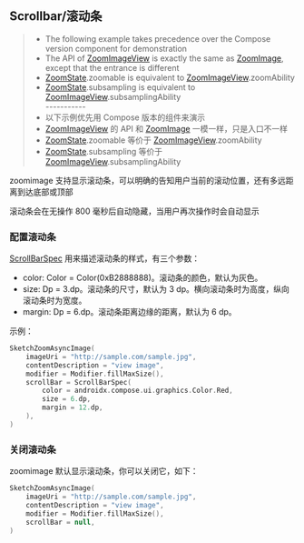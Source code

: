 ## Scrollbar/滚动条

> * The following example takes precedence over the Compose version component for demonstration
> * The API of [ZoomImageView] is exactly the same as [ZoomImage], except that the entrance is
    different
> * [ZoomState].zoomable is equivalent to [ZoomImageView].zoomAbility
> * [ZoomState].subsampling is equivalent to [ZoomImageView].subsamplingAbility
    <br>-----------</br>
> * 以下示例优先用 Compose 版本的组件来演示
> * [ZoomImageView] 的 API 和 [ZoomImage] 一模一样，只是入口不一样
> * [ZoomState].zoomable 等价于 [ZoomImageView].zoomAbility
> * [ZoomState].subsampling 等价于 [ZoomImageView].subsamplingAbility

zoomimage 支持显示滚动条，可以明确的告知用户当前的滚动位置，还有多远距离到达底部或顶部

滚动条会在无操作 800 毫秒后自动隐藏，当用户再次操作时会自动显示

### 配置滚动条

[ScrollBarSpec] 用来描述滚动条的样式，有三个参数：

* color: Color = Color(0xB2888888)。滚动条的颜色，默认为灰色。
* size: Dp = 3.dp。滚动条的尺寸，默认为 3 dp。横向滚动条时为高度，纵向滚动条时为宽度。
* margin: Dp = 6.dp。滚动条距离边缘的距离，默认为 6 dp。

示例：

```kotlin
SketchZoomAsyncImage(
    imageUri = "http://sample.com/sample.jpg",
    contentDescription = "view image",
    modifier = Modifier.fillMaxSize(),
    scrollBar = ScrollBarSpec(
        color = androidx.compose.ui.graphics.Color.Red,
        size = 6.dp,
        margin = 12.dp,
    ),
)
```

### 关闭滚动条

zoomimage 默认显示滚动条，你可以关闭它，如下：

```kotlin
SketchZoomAsyncImage(
    imageUri = "http://sample.com/sample.jpg",
    contentDescription = "view image",
    modifier = Modifier.fillMaxSize(),
    scrollBar = null,
)
```

[ZoomImageView]: ../../zoomimage-view/src/main/java/com/github/panpf/zoomimage/ZoomImageView.kt

[ZoomImage]: ../../zoomimage-compose/src/main/java/com/github/panpf/zoomimage/ZoomImage.kt

[ZoomState]: ../../zoomimage-compose/src/main/java/com/github/panpf/zoomimage/compose/ZoomState.kt

[ScrollBarSpec]: ../../zoomimage-compose/src/main/java/com/github/panpf/zoomimage/compose/zoom/ScrollBarSpec.kt